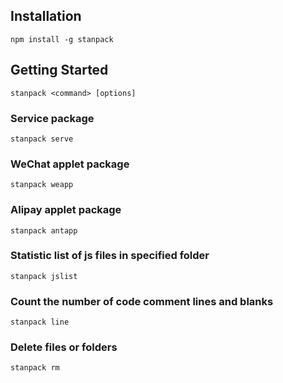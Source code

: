 
## Installation
```
npm install -g stanpack
```
## Getting Started

```
stanpack <command> [options]
```

### Service package
```
stanpack serve
```

### WeChat applet package
```
stanpack weapp
```

### Alipay applet package
```
stanpack antapp
```

### Statistic list of js files in specified folder
```
stanpack jslist
```

### Count the number of code comment lines and blanks
```
stanpack line

```

### Delete files or folders
```
stanpack rm
```

